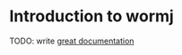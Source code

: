 # Introduction to wormj

TODO: write [great documentation](http://jacobian.org/writing/great-documentation/what-to-write/)
